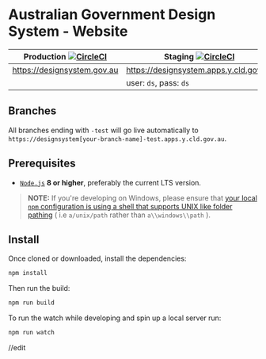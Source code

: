 Australian Government Design System - Website
====


| Production [![CircleCI](https://circleci.com/gh/govau/design-system-site/tree/master.svg?style=svg)](https://circleci.com/gh/govau/design-system-site/tree/master)                  | Staging [![CircleCI](https://circleci.com/gh/govau/design-system-site/tree/develop.svg?style=svg)](https://circleci.com/gh/govau/design-system-site/tree/develop)                        |
|-----------------------------|--------------------------------|
| https://designsystem.gov.au | https://designsystem.apps.y.cld.gov.au |
|                             | user: `ds`, pass: `ds`                 |


## Branches

All branches ending with `-test` will go live automatically to `https://designsystem[your-branch-name]-test.apps.y.cld.gov.au`.


## Prerequisites
- [`Node.js`](https://nodejs.org) **8 or higher**, preferably the current LTS version.

> **NOTE:** If you're developing on Windows, please ensure that [your local `npm` configuration is using a shell that supports UNIX like folder pathing](https://stackoverflow.com/questions/23243353/how-to-set-shell-for-npm-run-scripts-in-windows) ( i.e `a/unix/path`  rather than `a\\windows\\path` ).


## Install

Once cloned or downloaded, install the dependencies:

```bash
npm install
```

Then run the build:

```bash
npm run build
```

To run the watch while developing and spin up a local server run:

```bash
npm run watch
```
//edit
